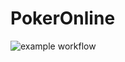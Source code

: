 # PokerOnline

![example workflow](https://github.com/github/docs/actions/workflows/main.yml/badge.svg)
